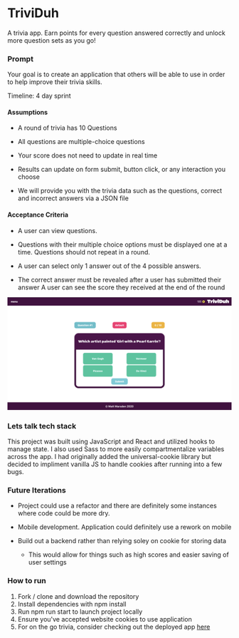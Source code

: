 # TriviDuh

A trivia app. Earn points for every question answered correctly and unlock more question sets as you go!

### Prompt

Your goal is to create an application that others will be able to use in order to help improve their trivia skills.

Timeline: 4 day sprint

#### Assumptions

- A round of trivia has 10 Questions

- All questions are multiple-choice questions

- Your score does not need to update in real time

- Results can update on form submit, button click, or any interaction you choose

- We will provide you with the trivia data such as the questions, correct and incorrect answers via a JSON file

#### Acceptance Criteria

- A user can view questions.

- Questions with their multiple choice options must be displayed one at a time. Questions should not repeat in a round.

- A user can select only 1 answer out of the 4 possible answers.

- The correct answer must be revealed after a user has submitted their answer A user can see the score they received at the end of the round

![TriviDuh](/src/trividuh.png "Trividuh")

### Lets talk tech stack

This project was built using JavaScript and React and utilized hooks to manage state. I also used Sass to more easily compartmentalize variables across the app. I had originally added the universal-cookie library but decided to impliment vanilla JS to handle cookies after running into a few bugs.

### Future Iterations

- Project could use a refactor and there are definitely some instances where code could be more dry.

- Mobile development. Application could definitely use a rework on mobile

- Build out a backend rather than relying soley on cookie for storing data
  - This would allow for things such as high scores and easier saving of user settings

### How to run

1. Fork / clone and download the repository
2. Install dependencies with npm install
3. Run npm run start to launch project locally
4. Ensure you've accepted website cookies to use application
5. For on the go trivia, consider checking out the deployed app [here](https://mmarsden89.github.io/trividuh)
